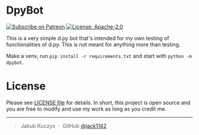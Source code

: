 # DpyBot

[![Subscribe on Patreon](https://img.shields.io/badge/Support%20me%20on-Patreon-orange.svg?logo=patreon)](https://www.patreon.com/Jackenmen)
[![License: Apache-2.0](https://img.shields.io/badge/License-Apache--2.0-blue.svg)](https://opensource.org/licenses/Apache-2.0)

This is a very simple d.py bot that's intended for my own testing of functionalities of d.py. This is not meant for anything more than testing.

Make a venv, run `pip install -r requirements.txt` and start with `python -m dpybot`.

# License

Please see [LICENSE file](LICENSE) for details. In short, this project is open source and you are free to modify and use my work as long as you credit me.

---

> Jakub Kuczys &nbsp;&middot;&nbsp;
> GitHub [@jack1142](https://github.com/jack1142)
